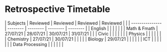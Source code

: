# Retrospective Timetable
| Subjects        | Reviewed | Reviewed | Reviewed | Reviewed |     |
| --------------- | -------- | -------- | -------- | -------- | 
| English         |          |          |          |          |     |
| Math & Fmath    | 27/07/21 | 28/07/21 | 30/07/21 | 31/07/21 |     |
| Civic           |          |          |          |          |     |
| Physics         |          |          |          |          |     |
| Chemistry       | 27/07/21 | 30/07/21 |          |          |     |
| Biology         | 29/07/21 |          |          |          |     |
| ICT             |          |          |          |          |     |
| Data Processing |          |          |          |          |     |
